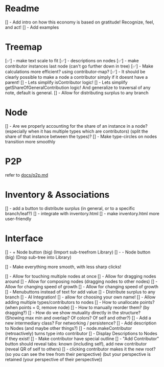 # Readme
[] - Add intro on how this economy is based on gratitude! Recognize, feel, and act!
[] - Add examples
 
# Treemap
[✅] - make text scale to fit
[✅] - descriptions on nodes
[✅] - make contributor instances last node (can't go further down in tree)
[✅] - Make calculations more efficient? using contributor-map?
[✅] - It should be clearly possible to make a node a contributor simply if it doesnt have a parent!
[] - Lets simplify isContributor logic!
[] - Lets simplify getShareOfGeneralContribution logic! And generalize to traversal of any note, default is general.
[] - Allow for distributing surplus to any branch

# Node
[] - Are we properly accounting for the share of an instance in a node? (especially when it has multiple types which are contributors) (split the share of that instance between the types)?
[] - Make type-circles on nodes transition more smoothly

# P2P
refer to [docs/p2p.md](docs/p2p.md)

# Inventory & Associations
[] - add a button to distribute surplus (in general, or to a specific branch/leaf?)
[] - integrate with inventory.html
[] - make inventory.html more user-friendly


# Interface
[] - + Node button (big) (Import sub-treefrom Library)
[] - - Node button (big) (Drop sub-tree into Library)

[] - Make everything more smooth, with less sharp clicks!

[] - Allow for touching multiple nodes at once
[] - Allow for dragging nodes around
[] - Allow for composing nodes (dragging nodes to other nodes)
[] - Allow for changing speed of growth
[] - Allow for changing speed of growth
[] - Menubuttons instead of text for add value
[] - Distribute surplus to any branch
[] - AI Integration!
[] - allow for choosing your own name!
[] - Allow adding multiple types/contributors to nodes
[] - How to unallocate points? (when points = 0, remove node)
[] - How to manually reorder them? (by dragging?)
[] - How do we show mutuality directly in the structure? (Showing max min and overlap? Of colors? Of self and other?)
[] - Add a new intermediary class? For networking / persistence?
[] - Add description to Nodes (and maybe other things?)
[] - node.makeContributor (retroactively) turns type into contributor
[] - Display Descriptions to Nodes if they exist! 
[] - Make contributor have special outline
[] - "Add Contributor" button should reveal tabs: known (including self), add new contributor (reveal QR of self to others)
[] - clicking contributor makes it the new root?
    (so you can see the tree from their perspective)
    (but your perspective is retained (your perspective of their perspective))